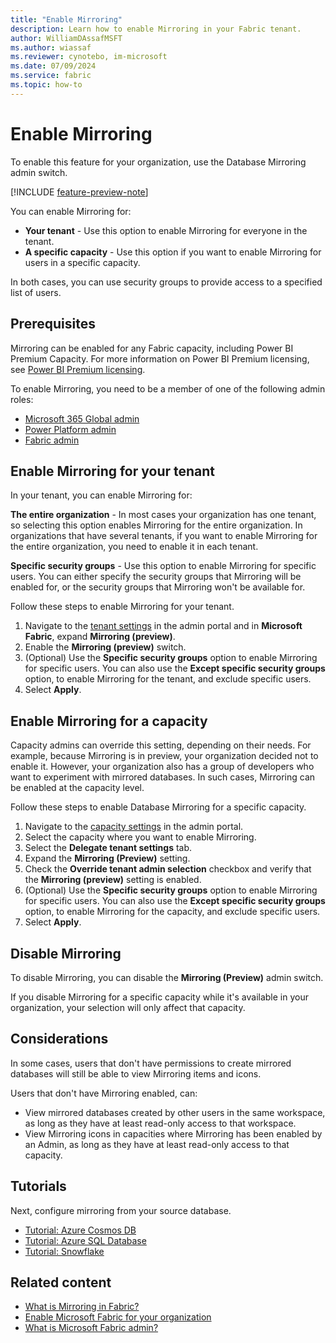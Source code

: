 ```yaml
---
title: "Enable Mirroring"
description: Learn how to enable Mirroring in your Fabric tenant.
author: WilliamDAssafMSFT
ms.author: wiassaf
ms.reviewer: cynotebo, im-microsoft
ms.date: 07/09/2024
ms.service: fabric
ms.topic: how-to
---
```

# Enable Mirroring

To enable this feature for your organization, use the Database Mirroring admin switch.

[!INCLUDE [feature-preview-note](../../includes/feature-preview-note.md)]

You can enable Mirroring for:

- **Your tenant** - Use this option to enable Mirroring for everyone in the tenant.
- **A specific capacity** - Use this option if you want to enable Mirroring for users in a specific capacity.

In both cases, you can use security groups to provide access to a specified list of users.

## Prerequisites

Mirroring can be enabled for any Fabric capacity, including Power BI Premium Capacity. For more information on Power BI Premium licensing, see [Power BI Premium licensing](https://powerbi.microsoft.com/blog/important-update-coming-to-power-bi-premium-licensing/).

To enable Mirroring, you need to be a member of one of the following admin roles:

- [Microsoft 365 Global admin](../../admin/microsoft-fabric-admin.md#microsoft-365-admin-roles)
- [Power Platform admin](../../admin/microsoft-fabric-admin.md#power-platform-and-fabric-admin-roles)
- [Fabric admin](../../admin/microsoft-fabric-admin.md#power-platform-and-fabric-admin-roles)

## Enable Mirroring for your tenant

In your tenant, you can enable Mirroring for:

 **The entire organization** - In most cases your organization has one tenant, so selecting this option enables Mirroring for the entire organization. In organizations that have several tenants, if you want to enable Mirroring for the entire organization, you need to enable it in each tenant.

 **Specific security groups** - Use this option to enable Mirroring for specific users. You can either specify the security groups that Mirroring will be enabled for, or the security groups that Mirroring won't be available for.

Follow these steps to enable Mirroring for your tenant.

1. Navigate to the [tenant settings](../../admin/tenant-settings-index.md) in the admin portal and in **Microsoft Fabric**, expand **Mirroring (preview)**.
1. Enable the **Mirroring (preview)** switch.
1. (Optional) Use the **Specific security groups** option to enable Mirroring for specific users. You can also use the **Except specific security groups** option, to enable Mirroring for the tenant, and exclude specific users.
1. Select **Apply**.

## Enable Mirroring for a capacity

Capacity admins can override this setting, depending on their needs. For example, because Mirroring is in preview, your organization decided not to enable it. However, your organization also has a group of developers who want to experiment with mirrored databases. In such cases, Mirroring can be enabled at the capacity level.

Follow these steps to enable Database Mirroring for a specific capacity.

1. Navigate to the [capacity settings](../../admin/service-admin-portal-capacity-settings.md) in the admin portal.
1. Select the capacity where you want to enable Mirroring.
1. Select the **Delegate tenant settings** tab.
1. Expand the **Mirroring (Preview)** setting.
1. Check the **Override tenant admin selection** checkbox and verify that the **Mirroring (preview)** setting is enabled.
1. (Optional) Use the **Specific security groups** option to enable Mirroring for specific users. You can also use the **Except specific security groups** option, to enable Mirroring for the capacity, and exclude specific users.
1. Select **Apply**.

## Disable Mirroring

To disable Mirroring, you can disable the **Mirroring (Preview)** admin switch.

If you disable Mirroring for a specific capacity while it's available in your organization, your selection will only affect that capacity.

## Considerations

In some cases, users that don't have permissions to create mirrored databases will still be able to view Mirroring items and icons.

Users that don't have Mirroring enabled, can:

- View mirrored databases created by other users in the same workspace, as long as they have at least read-only access to that workspace.
- View Mirroring icons in capacities where Mirroring has been enabled by an Admin, as long as they have at least read-only access to that capacity.

## Tutorials

Next, configure mirroring from your source database.

- [Tutorial: Azure Cosmos DB](azure-cosmos-db-tutorial.md)
- [Tutorial: Azure SQL Database](azure-sql-database-tutorial.md)
- [Tutorial: Snowflake](snowflake-tutorial.md)

## Related content

- [What is Mirroring in Fabric?](overview.md)
- [Enable Microsoft Fabric for your organization](../../admin/fabric-switch.md)
- [What is Microsoft Fabric admin?](../../admin/microsoft-fabric-admin.md)
